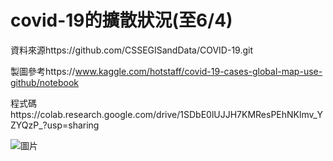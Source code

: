 # covid-19的擴散狀況(至6/4)
資料來源https://github.com/CSSEGISandData/COVID-19.git  

製圖參考https://www.kaggle.com/hotstaff/covid-19-cases-global-map-use-github/notebook  

程式碼https://colab.research.google.com/drive/1SDbE0lUJJH7KMResPEhNKlmv_YZYQzP_?usp=sharing

![圖片](covid19_fast.gif)
